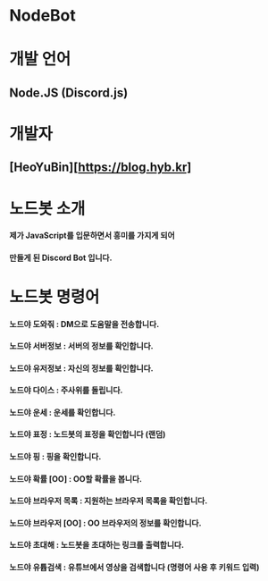 # NodeBot
   
개발 언어
=============
## Node.JS (Discord.js)   

개발자   
=============
## [HeoYuBin][https://blog.hyb.kr]      

노드봇 소개   
=============
#### 제가 JavaScript를 입문하면서 흥미를 가지게 되어    
#### 만들게 된 Discord Bot 입니다.   

노드봇 명령어   
=============
#### **노드야 도와줘** : DM으로 도움말을 전송합니다.   
#### **노드야 서버정보** : 서버의 정보를 확인합니다.   
#### **노드야 유저정보** : 자신의 정보를 확인합니다.   
#### **노드야 다이스** : 주사위를 돌립니다.   
#### **노드야 운세** : 운세를 확인합니다.   
#### **노드야 표정** : 노드봇의 표정을 확인합니다 (랜덤)   
#### **노드야 핑** : 핑을 확인합니다.   
#### **노드야 확률 [OO]** : OO할 확률을 봅니다.   
#### **노드야 브라우저 목록** : 지원하는 브라우저 목록을 확인합니다.   
#### **노드야 브라우저 [OO]** : OO 브라우저의 정보를 확인합니다.   
#### **노드야 초대해** : 노드봇을 초대하는 링크를 출력합니다.   
#### **노드야 유튭검색** : 유튜브에서 영상을 검색합니다 (명령어 사용 후 키워드 입력)   
